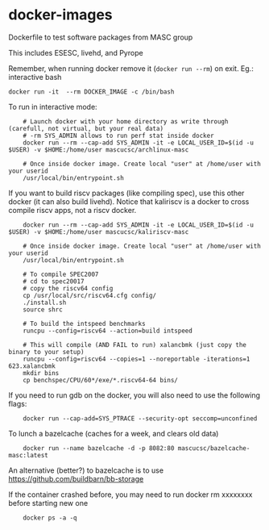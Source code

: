# docker-images

 Dockerfile to test software packages from MASC group

 This includes ESESC, livehd, and Pyrope

Remember, when running docker remove it (`docker run --rm`) on exit. Eg.: interactive bash

```
docker run -it  --rm DOCKER_IMAGE -c /bin/bash
```

 To run in interactive mode:

```
    # Launch docker with your home directory as write through (carefull, not virtual, but your real data)
    # -rm SYS_ADMIN allows to run perf stat inside docker
    docker run --rm --cap-add SYS_ADMIN -it -e LOCAL_USER_ID=$(id -u $USER) -v $HOME:/home/user mascucsc/archlinux-masc

    # Once inside docker image. Create local "user" at /home/user with your userid
    /usr/local/bin/entrypoint.sh
```

If you want to build riscv packages (like compiling spec), use this other
docker (it can also build livehd). Notice that kaliriscv is a docker to cross
compile riscv apps, not a riscv docker.

```
    docker run --rm --cap-add SYS_ADMIN -it -e LOCAL_USER_ID=$(id -u $USER) -v $HOME:/home/user mascucsc/kaliriscv-masc

    # Once inside docker image. Create local "user" at /home/user with your userid
    /usr/local/bin/entrypoint.sh

    # To compile SPEC2007
    # cd to spec20017
    # copy the riscv64 config
    cp /usr/local/src/riscv64.cfg config/
    ./install.sh
    source shrc

    # To build the intspeed benchmarks
    runcpu --config=riscv64 --action=build intspeed

    # This will compile (AND FAIL to run) xalancbmk (just copy the binary to your setup)
    runcpu --config=riscv64 --copies=1 --noreportable -iterations=1 623.xalancbmk
    mkdir bins
    cp benchspec/CPU/60*/exe/*.riscv64-64 bins/
```

If you need to run gdb on the docker, you will also need to use the following flags:

```
    docker run --cap-add=SYS_PTRACE --security-opt seccomp=unconfined
```

To lunch a bazelcache (caches for a week, and clears old data)

```
    docker run --name bazelcache -d -p 8082:80 mascucsc/bazelcache-masc:latest
```

An alternative (better?) to bazelcache is to use https://github.com/buildbarn/bb-storage

If the container crashed before, you may need to run docker rm xxxxxxxx before starting new one
```
    docker ps -a -q
```

